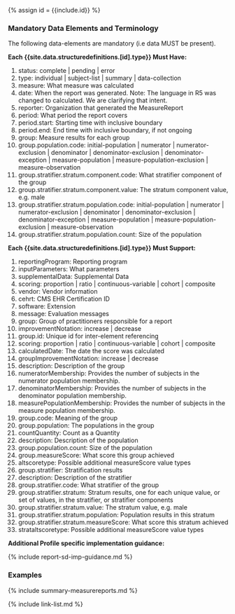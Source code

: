 {% assign id = {{include.id}} %}
<!--Begin Generated Intro Tag (DO NOT REMOVE)-->
### Mandatory Data Elements and Terminology
The following data-elements are mandatory (i.e data MUST be present).

**Each {{site.data.structuredefinitions.[id].type}} Must Have:**
1. status: complete \| pending \| error
2. type: individual \| subject-list \| summary \| data-collection
3. measure: What measure was calculated
4. date: When the report was generated. Note: The language in R5 was changed to calculated.  We are clarifying that intent.
5. reporter: Organization that generated the MeasureReport
6. period: What period the report covers
7. period.start: Starting time with inclusive boundary
8. period.end: End time with inclusive boundary, if not ongoing
9. group: Measure results for each group
10. group.population.code: initial-population \| numerator \| numerator-exclusion \| denominator \| denominator-exclusion \| denominator-exception \| measure-population \| measure-population-exclusion \| measure-observation
11. group.stratifier.stratum.component.code: What stratifier component of the group
12. group.stratifier.stratum.component.value: The stratum component value, e.g. male
13. group.stratifier.stratum.population.code: initial-population \| numerator \| numerator-exclusion \| denominator \| denominator-exclusion \| denominator-exception \| measure-population \| measure-population-exclusion \| measure-observation
14. group.stratifier.stratum.population.count: Size of the population

**Each {{site.data.structuredefinitions.[id].type}} Must Support:**
1. reportingProgram: Reporting program
2. inputParameters: What parameters
3. supplementalData: Supplemental Data
4. scoring: proportion \| ratio \| continuous-variable \| cohort \| composite
5. vendor: Vendor information
6. cehrt: CMS EHR Certification ID
7. software: Extension
8. message: Evaluation messages
9. group: Group of practitioners responsible for a report
10. improvementNotation: increase \| decrease
11. group.id: Unique id for inter-element referencing
12. scoring: proportion \| ratio \| continuous-variable \| cohort \| composite
13. calculatedDate: The date the score was calculated
14. groupImprovementNotation: increase \| decrease
15. description: Description of the group
16. numeratorMembership: Provides the number of subjects in the numerator population membership.
17. denominatorMembership: Provides the number of subjects in the denominator population membership.
18. measurePopulationMembership: Provides the number of subjects in the measure population membership.
19. group.code: Meaning of the group
20. group.population: The populations in the group
21. countQuantity: Count as a Quantity
22. description: Description of the population
23. group.population.count: Size of the population
24. group.measureScore: What score this group achieved
25. altscoretype: Possible additional measureScore value types
26. group.stratifier: Stratification results
27. description: Description of the stratifier
28. group.stratifier.code: What stratifier of the group
29. group.stratifier.stratum: Stratum results, one for each unique value, or set of values, in the stratifier, or stratifier components
30. group.stratifier.stratum.value: The stratum value, e.g. male
31. group.stratifier.stratum.population: Population results in this stratum
32. group.stratifier.stratum.measureScore: What score this stratum achieved
33. strataltscoretype: Possible additional measureScore value types

<!--End Generated Intro (DO NOT REMOVE)-->




**Additional Profile specific implementation guidance:**

{% include report-sd-imp-guidance.md %}

### Examples

{% include summary-measurereports.md %}

{% include link-list.md %}
